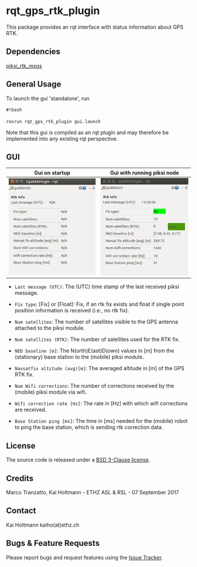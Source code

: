 rqt_gps_rtk_plugin
======

This package provides an rqt interface with status information about GPS RTK.

Dependencies
------
[piksi_rtk_msgs](https://github.com/ethz-asl/mav_rtk_gps/tree/master/piksi_rtk_msgs)

General Usage
------
To launch the gui 'standalone', run
```
#!bash

rosrun rqt_gps_rtk_plugin gui.launch
```

Note that this gui is compiled as an rqt plugin and may therefore be implemented into any existing rqt perspective.

GUI
------
Gui on startup             |  Gui with running piksi node
:-------------------------:|:-------------------------:
![Gui on startup](https://github.com/ethz-asl/mav_rtk_gps/blob/a5fbdcdbca7cdc35833e33e94b635006998afc06/rqt_gps_rtk_plugin/gps_gui_startup.png?raw=true)  |  ![Gui with running node](https://github.com/ethz-asl/mav_rtk_gps/blob/a5fbdcdbca7cdc35833e33e94b635006998afc06/rqt_gps_rtk_plugin/gps_gui_running.png?raw=true)

- `Last message (UTC)`: The (UTC) time stamp of the last received piksi message.

- `Fix type`: [Fix] or [Float]: Fix, if an rtk fix exists and float if single point position information is received (i.e., no rtk fix).

- `Num satellites`: The number of satellites visible to the GPS antenna attached to the piksi module.

- `Num satellites (RTK)`: The number of satellites used for the RTK fix.

- `NED baseline [m]`: The N(orth)E(ast)D(own) values in [m] from the (stationary) base station to the (mobile) piksi module.

- `Navsatfix altitude (avg)[m]`: The averaged altitude in [m] of the GPS RTK fix.

- `Num Wifi corrections`: The number of corrections received by the (mobile) piksi module via wifi.

- `Wifi correction rate [Hz]`: The rate in [Hz] with which wifi corrections are received.

- `Base Station ping [ms]`: The time in [ms] needed for the (mobile) robot to ping the base station, which is sending rtk correction data.

License
-------
The source code is released under a [BSD 3-Clause license](https://github.com/ethz-asl/mav_rtk_gps/blob/master/LICENSE).

Credits
-------
Marco Tranzatto, Kai Holtmann - ETHZ ASL & RSL - 07 September 2017

Contact
-------
Kai Holtmann kaiho(at)ethz.ch


Bugs & Feature Requests
-------
Please report bugs and request features using the [Issue Tracker](https://github.com/ethz-asl/mav_rtk_gps/issues).
